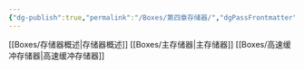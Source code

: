 ```yaml
---
{"dg-publish":true,"permalink":"/Boxes/第四章存储器/","dgPassFrontmatter":true,"created":"2025-04-23T10:03:12.199+08:00","updated":"2025-05-17T11:08:02.910+08:00"}
---
```


[[Boxes/存储器概述\|存储器概述]]
[[Boxes/主存储器\|主存储器]]
[[Boxes/高速缓冲存储器\|高速缓冲存储器]]
